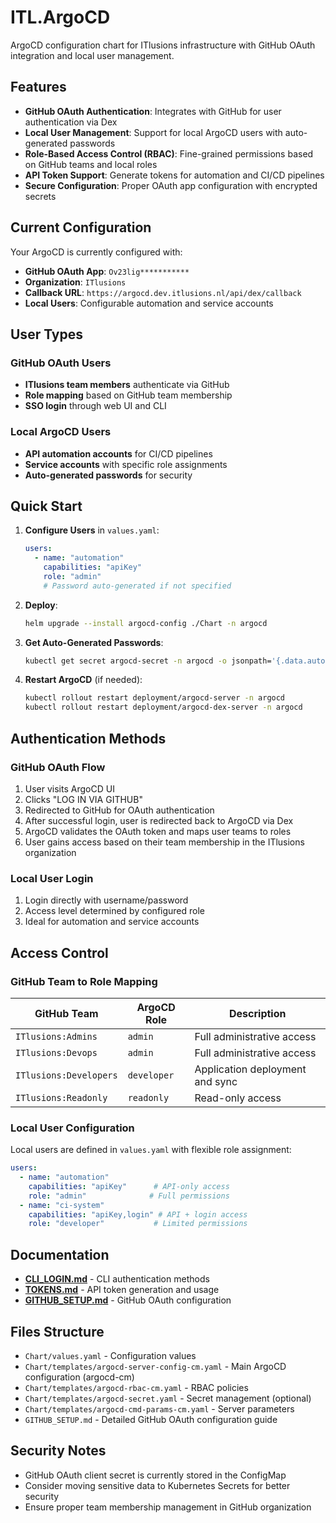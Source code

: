 # ITL.ArgoCD

ArgoCD configuration chart for ITlusions infrastructure with GitHub OAuth integration and local user management.

## Features

- **GitHub OAuth Authentication**: Integrates with GitHub for user authentication via Dex
- **Local User Management**: Support for local ArgoCD users with auto-generated passwords
- **Role-Based Access Control (RBAC)**: Fine-grained permissions based on GitHub teams and local roles
- **API Token Support**: Generate tokens for automation and CI/CD pipelines
- **Secure Configuration**: Proper OAuth app configuration with encrypted secrets

## Current Configuration

Your ArgoCD is currently configured with:
- **GitHub OAuth App**: `Ov23lig***********`
- **Organization**: `ITlusions`
- **Callback URL**: `https://argocd.dev.itlusions.nl/api/dex/callback`
- **Local Users**: Configurable automation and service accounts

## User Types

### GitHub OAuth Users
- **ITlusions team members** authenticate via GitHub
- **Role mapping** based on GitHub team membership
- **SSO login** through web UI and CLI

### Local ArgoCD Users
- **API automation accounts** for CI/CD pipelines
- **Service accounts** with specific role assignments
- **Auto-generated passwords** for security

## Quick Start

1. **Configure Users** in `values.yaml`:
   ```yaml
   users:
     - name: "automation"
       capabilities: "apiKey"
       role: "admin"
       # Password auto-generated if not specified
   ```

2. **Deploy**:
   ```bash
   helm upgrade --install argocd-config ./Chart -n argocd
   ```

3. **Get Auto-Generated Passwords**:
   ```bash
   kubectl get secret argocd-secret -n argocd -o jsonpath='{.data.automation\.password}' | base64 -d
   ```

4. **Restart ArgoCD** (if needed):
   ```bash
   kubectl rollout restart deployment/argocd-server -n argocd
   kubectl rollout restart deployment/argocd-dex-server -n argocd
   ```

## Authentication Methods

### GitHub OAuth Flow
1. User visits ArgoCD UI
2. Clicks "LOG IN VIA GITHUB"
3. Redirected to GitHub for OAuth authentication
4. After successful login, user is redirected back to ArgoCD via Dex
5. ArgoCD validates the OAuth token and maps user teams to roles
6. User gains access based on their team membership in the ITlusions organization

### Local User Login
1. Login directly with username/password
2. Access level determined by configured role
3. Ideal for automation and service accounts

## Access Control

### GitHub Team to Role Mapping

| GitHub Team | ArgoCD Role | Description |
|-------------|-------------|-------------|
| `ITlusions:Admins` | `admin` | Full administrative access |
| `ITlusions:Devops` | `admin` | Full administrative access |
| `ITlusions:Developers` | `developer` | Application deployment and sync |
| `ITlusions:Readonly` | `readonly` | Read-only access |

### Local User Configuration

Local users are defined in `values.yaml` with flexible role assignment:

```yaml
users:
  - name: "automation"
    capabilities: "apiKey"      # API-only access
    role: "admin"              # Full permissions
  - name: "ci-system"
    capabilities: "apiKey,login" # API + login access  
    role: "developer"           # Limited permissions
```

## Documentation

- **[CLI_LOGIN.md](./CLI_LOGIN.md)** - CLI authentication methods
- **[TOKENS.md](./TOKENS.md)** - API token generation and usage
- **[GITHUB_SETUP.md](./GITHUB_SETUP.md)** - GitHub OAuth configuration

## Files Structure

- `Chart/values.yaml` - Configuration values
- `Chart/templates/argocd-server-config-cm.yaml` - Main ArgoCD configuration (argocd-cm)
- `Chart/templates/argocd-rbac-cm.yaml` - RBAC policies
- `Chart/templates/argocd-secret.yaml` - Secret management (optional)
- `Chart/templates/argocd-cmd-params-cm.yaml` - Server parameters
- `GITHUB_SETUP.md` - Detailed GitHub OAuth configuration guide

## Security Notes

- GitHub OAuth client secret is currently stored in the ConfigMap
- Consider moving sensitive data to Kubernetes Secrets for better security
- Ensure proper team membership management in GitHub organization
